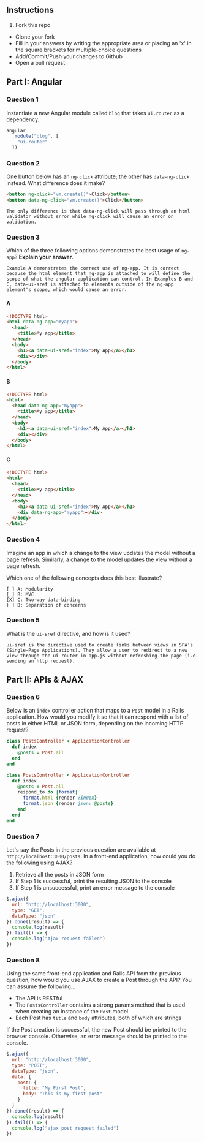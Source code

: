 ## Instructions

1. Fork this repo
- Clone your fork
- Fill in your answers by writing the appropriate area or placing an 'x' in the square brackets for multiple-choice questions
- Add/Commit/Push your changes to Github
- Open a pull request

## Part I: Angular

### Question 1

Instantiate a new Angular module called `blog` that takes `ui.router` as a dependency.

```js
angular
  .module("blog", [
    "ui.router"
  ])
```

### Question 2

One button below has an `ng-click` attribute; the other has `data-ng-click` instead. What difference does it make?

```html
<button ng-click="vm.create()">Click</button>
<button data-ng-click="vm.create()">Click</button>
```

```text
The only difference is that data-ng-click will pass through an html validator without error while ng-click will cause an error on validation.
```

### Question 3

Which of the three following options demonstrates the best usage of `ng-app`? **Explain your answer.**

```text
Example A demonstrates the correct use of ng-app. It is correct because the html element that ng-app is attached to will define the scope of what the angular application can control. In Examples B and C, data-ui-sref is attached to elements outside of the ng-app element's scope, which would cause an error.
```

#### A

```html
<!DOCTYPE html>
<html data-ng-app="myapp">
  <head>
    <title>My app</title>
  </head>
  <body>
    <h1><a data-ui-sref="index">My App</a></h1>
    <div></div>
  </body>
</html>
```

#### B

```html
<!DOCTYPE html>
<html>
  <head data-ng-app="myapp">
    <title>My app</title>
  </head>
  <body>
    <h1><a data-ui-sref="index">My App</a></h1>
    <div></div>
  </body>
</html>
```

#### C

```html
<!DOCTYPE html>
<html>
  <head>
    <title>My app</title>
  </head>
  <body>
    <h1><a data-ui-sref="index">My App</a></h1>
    <div data-ng-app="myapp"></div>
  </body>
</html>
```

### Question 4

Imagine an app in which a change to the view updates the model without a page refresh. Similarly, a change to the model updates the view without a page refresh.

Which one of the following concepts does this best illustrate?

```
[ ] A: Modularity
[ ] B: MVC
[X] C: Two-way data-binding
[ ] D: Separation of concerns
```

### Question 5

What is the `ui-sref` directive, and how is it used?

```text
ui-sref is the directive used to create links between views in SPA's (Single-Page Applications). They allow a user to redirect to a new view through the ui router in app.js without refreshing the page (i.e. sending an http request).
```

## Part II: APIs & AJAX

### Question 6

Below is an `index` controller action that maps to a `Post` model in a Rails application. How would you modify it so that it can respond with a list of posts in either HTML or JSON form, depending on the incoming HTTP request?

```rb
class PostsController < ApplicationController
  def index
    @posts = Post.all
  end
end
```

```rb
class PostsController < ApplicationController
  def index
    @posts = Post.all
    respond_to do |format|
      format.html {render :index}
      format.json {render json: @posts}
    end
  end
end
```

### Question 7

Let's say the Posts in the previous question are available at `http://localhost:3000/posts`. In a front-end application, how could you do the following using AJAX?
  1. Retrieve all the posts in JSON form
  2. If Step 1 is successful, print the resulting JSON to the console
  3. If Step 1 is unsuccessful, print an error message to the console

```js
$.ajax({
  url: "http://localhost:3000",
  type: "GET",
  dataType: "json"
}).done((result) => {
  console.log(result)
}).fail(() => {
  console.log("Ajax request failed")
})
```

### Question 8

Using the same front-end application and Rails API from the previous question, how would you use AJAX to create a Post through the API? You can assume the following...
* The API is RESTful
* The `PostsController` contains a strong params method that is used when creating an instance of the `Post` model
* Each Post has `title` and `body` attributes, both of which are strings

If the Post creation is successful, the new Post should be printed to the browser console. Otherwise, an error message should be printed to the console.

```js
$.ajax({
  url: "http://localhost:3000",
  type: "POST",
  dataType: "json",
  data: {
    post: {
      title: "My First Post",
      body: "This is my first post"
    }
  }
}).done((result) => {
  console.log(result)
}).fail(() => {
  console.log("ajax post request failed")
})
```
